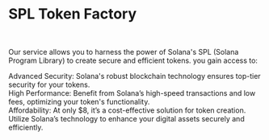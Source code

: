 <h1>SPL Token Factory</h1><br>

Our service allows you to harness the power of Solana's SPL (Solana Program Library) to create secure and efficient tokens. you gain access to:

Advanced Security: Solana's robust blockchain technology ensures top-tier security for your tokens.<br>
High Performance: Benefit from Solana’s high-speed transactions and low fees, optimizing your token's functionality.<br>
Affordability: At only $8, it’s a cost-effective solution for token creation.<br>
Utilize Solana’s technology to enhance your digital assets securely and efficiently.<br>

